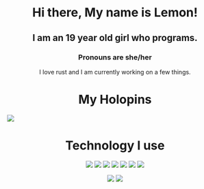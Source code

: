 <h1 align="center"> Hi there, My name is Lemon! </h1>
<h2 align="center">I am an 19 year old girl who programs. </h2>
<h3 align="center"> Pronouns are she/her </h3>
<p align="center">
I love rust and I am currently working on a few things.</br>
</p>

<h1 align="center"> My Holopins </h1>
<a href="https://holopin.io/@lemonjamesd">
<img src="https://holopin.io/api/user/board?user=lemonjamesd"/>
</a>

<h1 align="center"> Technology I use </h1>
<p align="center">
 <img src="https://img.shields.io/badge/Visual%20Studio%20Code-0078d7.svg?style=for-the-badge&logo=visual-studio-code&logoColor=white"/>
 <img src="https://img.shields.io/badge/rust-%23000000.svg?style=for-the-badge&logo=rust&logoColor=white"/>
 <img src="https://img.shields.io/badge/c-%2300599C.svg?style=for-the-badge&logo=c&logoColor=white"/>
 <img src="https://img.shields.io/badge/javascript-%23323330.svg?style=for-the-badge&logo=javascript&logoColor=%23F7DF1E"/>
 <img src="https://img.shields.io/badge/python-3670A0?style=for-the-badge&logo=python&logoColor=ffdd54"/>
 <img src="https://img.shields.io/badge/lua-%232C2D72.svg?style=for-the-badge&logo=lua&logoColor=white"/>
 <img src="https://img.shields.io/badge/typescript-%23007ACC.svg?style=for-the-badge&logo=typescript&logoColor=white"/>
</p>

<p align="center">
 <img src="https://github-readme-stats.vercel.app/api?username=lemonlambda&show_icons=true&count_private=true&theme=onedark"/>
 <img src="https://github-readme-streak-stats.herokuapp.com/?user=lemonlambda&theme=onedark"/>
</p>
